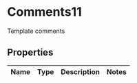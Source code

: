 

# Comments11

Template comments

## Properties

| Name | Type | Description | Notes |
|------------ | ------------- | ------------- | -------------|



